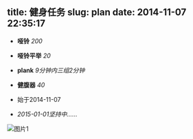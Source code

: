 title: 健身任务
slug: plan
date: 2014-11-07 22:35:17
---

- **哑铃** *200*
- **哑铃平举** *20*
- **plank** *9分钟内三组2分钟*
- **健腹器** *40*


- 始于2014-11-07
- *2015-01-01坚持中……*

![图片1](http://bruce.u.qiniudn.com/2013/11/27/reading/photos-0.jpg)
